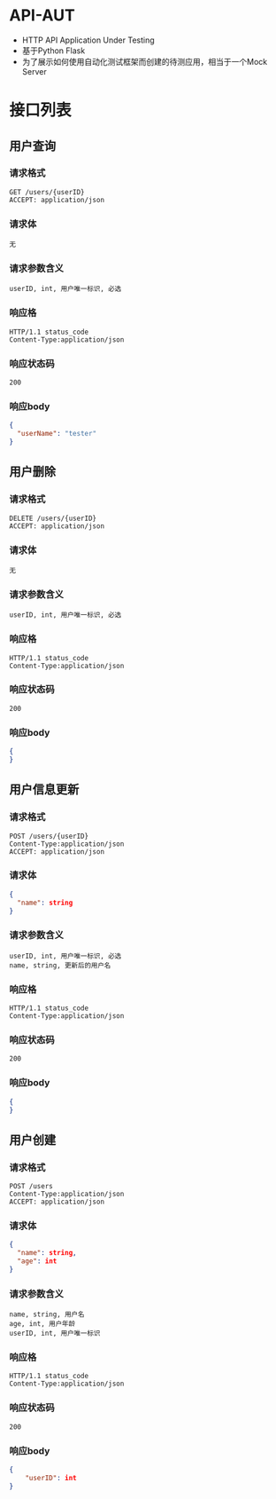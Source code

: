 # API-AUT 
- HTTP API Application Under Testing
- 基于Python Flask
- 为了展示如何使用自动化测试框架而创建的待测应用，相当于一个Mock Server

# 接口列表

## 用户查询
###  请求格式
    GET /users/{userID}
    ACCEPT: application/json	
### 请求体
    无
### 请求参数含义
    userID, int, 用户唯一标识, 必选
### 响应格
    HTTP/1.1 status_code
    Content-Type:application/json
### 响应状态码
    200
### 响应body
```json
{
  "userName": "tester"
}
``` 

## 用户删除
###  请求格式
    DELETE /users/{userID}
    ACCEPT: application/json	
### 请求体
    无
### 请求参数含义
    userID, int, 用户唯一标识, 必选
### 响应格
    HTTP/1.1 status_code
    Content-Type:application/json
### 响应状态码
    200
### 响应body
```json
{  
}
```

## 用户信息更新
###  请求格式
    POST /users/{userID}
    Content-Type:application/json
    ACCEPT: application/json	
### 请求体
```json
{  
  "name": string
}
```
### 请求参数含义
    userID, int, 用户唯一标识, 必选
    name, string, 更新后的用户名
### 响应格
    HTTP/1.1 status_code
    Content-Type:application/json
### 响应状态码
    200
### 响应body
```json
{  
}
```

## 用户创建
###  请求格式
    POST /users
    Content-Type:application/json
    ACCEPT: application/json	
### 请求体
```json
{  
  "name": string,
  "age": int
}
```
### 请求参数含义
    name, string, 用户名
    age, int, 用户年龄
    userID, int, 用户唯一标识
### 响应格
    HTTP/1.1 status_code
    Content-Type:application/json
### 响应状态码
    200
### 响应body
```json
{  
    "userID": int
}
```
